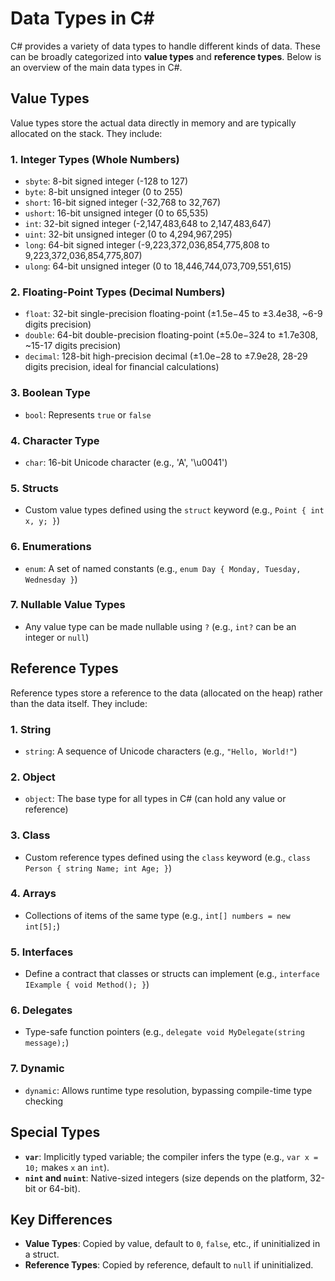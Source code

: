 # Data Types in C#

C# provides a variety of data types to handle different kinds of data. These can be broadly categorized into **value types** and **reference types**. Below is an overview of the main data types in C#.

## Value Types
Value types store the actual data directly in memory and are typically allocated on the stack. They include:

### 1. Integer Types (Whole Numbers)
- `sbyte`: 8-bit signed integer (-128 to 127)
- `byte`: 8-bit unsigned integer (0 to 255)
- `short`: 16-bit signed integer (-32,768 to 32,767)
- `ushort`: 16-bit unsigned integer (0 to 65,535)
- `int`: 32-bit signed integer (-2,147,483,648 to 2,147,483,647)
- `uint`: 32-bit unsigned integer (0 to 4,294,967,295)
- `long`: 64-bit signed integer (-9,223,372,036,854,775,808 to 9,223,372,036,854,775,807)
- `ulong`: 64-bit unsigned integer (0 to 18,446,744,073,709,551,615)

### 2. Floating-Point Types (Decimal Numbers)
- `float`: 32-bit single-precision floating-point (±1.5e−45 to ±3.4e38, ~6-9 digits precision)
- `double`: 64-bit double-precision floating-point (±5.0e−324 to ±1.7e308, ~15-17 digits precision)
- `decimal`: 128-bit high-precision decimal (±1.0e−28 to ±7.9e28, 28-29 digits precision, ideal for financial calculations)

### 3. Boolean Type
- `bool`: Represents `true` or `false`

### 4. Character Type
- `char`: 16-bit Unicode character (e.g., 'A', '\u0041')

### 5. Structs
- Custom value types defined using the `struct` keyword (e.g., `Point { int x, y; }`)

### 6. Enumerations
- `enum`: A set of named constants (e.g., `enum Day { Monday, Tuesday, Wednesday }`)

### 7. Nullable Value Types
- Any value type can be made nullable using `?` (e.g., `int?` can be an integer or `null`)

## Reference Types
Reference types store a reference to the data (allocated on the heap) rather than the data itself. They include:

### 1. String
- `string`: A sequence of Unicode characters (e.g., `"Hello, World!"`)

### 2. Object
- `object`: The base type for all types in C# (can hold any value or reference)

### 3. Class
- Custom reference types defined using the `class` keyword (e.g., `class Person { string Name; int Age; }`)

### 4. Arrays
- Collections of items of the same type (e.g., `int[] numbers = new int[5];`)

### 5. Interfaces
- Define a contract that classes or structs can implement (e.g., `interface IExample { void Method(); }`)

### 6. Delegates
- Type-safe function pointers (e.g., `delegate void MyDelegate(string message);`)

### 7. Dynamic
- `dynamic`: Allows runtime type resolution, bypassing compile-time type checking

## Special Types
- **`var`**: Implicitly typed variable; the compiler infers the type (e.g., `var x = 10;` makes `x` an `int`).
- **`nint` and `nuint`**: Native-sized integers (size depends on the platform, 32-bit or 64-bit).

## Key Differences
- **Value Types**: Copied by value, default to `0`, `false`, etc., if uninitialized in a struct.
- **Reference Types**: Copied by reference, default to `null` if uninitialized.
